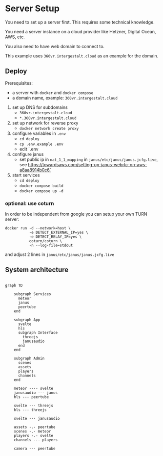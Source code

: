 # Server Setup

You need to set up a server first. This requires some technical knowledge.

You need a server instance on a cloud provider like Hetzner, Digital Ocean, AWS, etc.

You also need to have web domain to connect to.

This example uses `360vr.intergestalt.cloud` as an example for the domain.

## Deploy

Prerequisites:
- a server with `docker` and  `docker compose`
- a domain name, example: `360vr.intergestalt.cloud`

1. set up DNS for subdomains
    - `360vr.intergestalt.cloud`
    - `*.360vr.intergestalt.cloud`
2. set up network for reverse proxy
    - `docker network create proxy`
3. configure variables in `.env`
    - `cd deploy`
    - `cp .env.example .env`
    - edit `.env
4. configure janus
    - set public ip in `nat_1_1_mapping` in `janus/etc/janus/janus.jcfg.live`, see https://towardsaws.com/setting-up-janus-webrtc-on-aws-a8aa8914b0c6`
5. start services
    - `cd deploy`
    - `docker compose build`
    - `docker compose up -d`

### optional: use coturn

In order to be independent from google you can setup your own TURN server:

```
docker run -d --network=host \
           -e DETECT_EXTERNAL_IP=yes \
           -e DETECT_RELAY_IP=yes \
           coturn/coturn \
           -n --log-file=stdout
```

and adjust 2 lines in `janus/etc/janus/janus.jcfg.live`

## System architecture

```mermaid

graph TD

    subgraph Services
      meteor
      janus
      peertube
    end

    subgraph App
      svelte
      hls
      subgraph Interface
        threejs
        janusaudio
      end
    end

    subgraph Admin
      scenes
      assets
      players
      channels
    end
    
    meteor ---- svelte
    janusaudio --- janus
    hls --- peertube

    svelte --- threejs
    hls --- threejs

    svelte --- janusaudio

    assets -.- peertube
    scenes -.- meteor
    players -.- svelte
    channels -.- players
    
    camera --- peertube
    
```